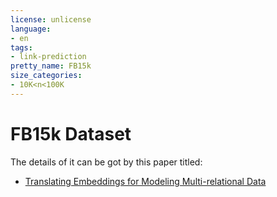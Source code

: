 ```yaml
---
license: unlicense
language:
- en
tags:
- link-prediction
pretty_name: FB15k
size_categories:
- 10K<n<100K
---
```


# FB15k Dataset

The details of it can be got by this paper titled:

+ [Translating Embeddings for Modeling Multi-relational Data](http://dl.acm.org/doi/10.5555/2999792.2999923)